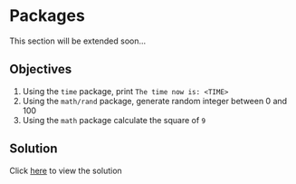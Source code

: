 # Packages

This section will be extended soon...


## Objectives

1. Using the `time` package, print `The time now is: <TIME>`
2. Using the `math/rand` package, generate random integer between 0 and 100
3. Using the `math` package calculate the square of `9`

## Solution

Click [here](main.go) to view the solution